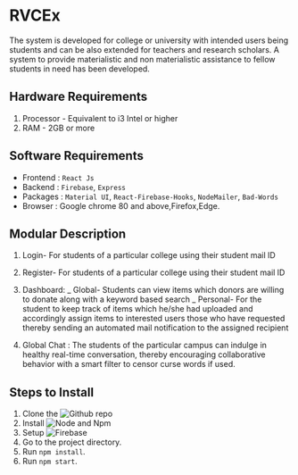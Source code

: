 # RVCEx

The system is developed for college or university with intended users being students and can be also extended for teachers and research scholars. A system to provide materialistic and non materialistic assistance to fellow students in need has been developed.

## Hardware Requirements

1. Processor - Equivalent to i3 Intel or higher
2. RAM - 2GB or more

## Software Requirements

- Frontend : `React Js`
- Backend : `Firebase`, `Express`
- Packages : `Material UI`, `React-Firebase-Hooks`, `NodeMailer`, `Bad-Words`
- Browser : Google chrome 80 and above,Firefox,Edge.

## Modular Description

1. Login- For students of a particular college using their student mail ID
2. Register- For students of a particular college using their student mail ID
3. Dashboard:
   _ Global- Students can view items which donors are willing to donate along with a keyword based search
   _ Personal- For the student to keep track of items which he/she had uploaded and accordingly assign items to interested users those who have requested thereby sending an automated mail notification to the assigned recipient

4. Global Chat : The students of the particular campus can indulge in healthy real-time conversation, thereby encouraging collaborative behavior with a smart filter to censor curse words if used.

## Steps to Install

1. Clone the ![Github repo](https://github.com/yatinsatija/RVCEx)
2. Install ![Node and Npm](https://phoenixnap.com/kb/install-node-js-npm-on-windows)
3. Setup ![Firebase](https://dev.to/farazamiruddin/react-firebase-add-firebase-to-a-react-app-4nc9)
4. Go to the project directory.
5. Run `npm install`.
6. Run `npm start`.
